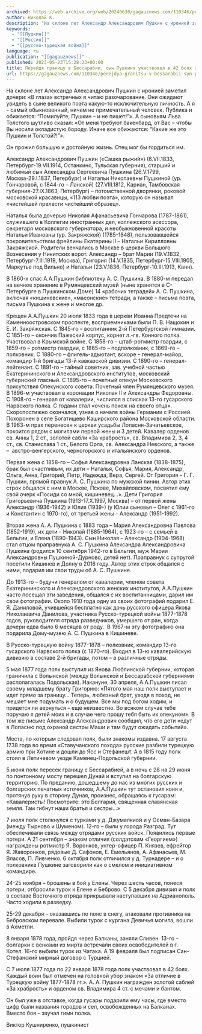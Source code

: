 ```yaml
---
archived: https://web.archive.org/web/20240630/gagauznews.com/110346/perejdya-granitsu-v-bessarabii-syn-pushkina-uchastvoval-v-42-boyah-za-osvobozhdenie-bolgarii.html
author: Николай К.
description: "На склоне лет Александр Александрович Пушкин с иронией заметил дочери: «В глазах встречных я читаю разочарование. Они ожидают увидеть в сыне великого поэта какую-то исключительную личность. А я – самый обыкновенный, ничем не примечательный человек. Публика и обижается: “Помилуйте, Пушкин – и не пишет!”». А сыновьям Льва Толстого шутливо сказал: «От меня требуют бакенбард, от Вас – чтобы Вы носили окладистую бороду. Иначе все обижаются: “Какие же это Пушкин и Толстой?!”». Он прожил большую и достойную жизнь. Отец мог бы гордиться им. Александр Александрович Пушкин («Сашка рыжий») (6.VII.1833, Петербург-19.VII.1914, Останкино, Тульская губерния), старший и любимый сын Александра Сергеевича Пушкина (26.V.1799, […]"
keywords:
  - "[[Пушкин]]"
  - "[[Россия]]"
  - "[[русско-турецкая война]]"
language: ru
publication: "[[gagauznews]]"
published: 2023-05-23T15:28:23+00:00
title: Перейдя границу в Бессарабии, сын Пушкина участвовал в 42 боях за освобождение Болгарии
url: https://gagauznews.com/110346/perejdya-granitsu-v-bessarabii-syn-pushkina-uchastvoval-v-42-boyah-za-osvobozhdenie-bolgarii.html
---
```


На склоне лет Александр Александрович Пушкин с иронией заметил дочери: «В глазах встречных я читаю разочарование. Они ожидают увидеть в сыне великого поэта какую-то исключительную личность. А я – самый обыкновенный, ничем не примечательный человек. Публика и обижается: “Помилуйте, Пушкин – и не пишет!”». А сыновьям Льва Толстого шутливо сказал: «От меня требуют бакенбард, от Вас – чтобы Вы носили окладистую бороду. Иначе все обижаются: “Какие же это Пушкин и Толстой?!”».

Он прожил большую и достойную жизнь. Отец мог бы гордиться им.

Александр Александрович Пушкин («Сашка рыжий») (6.VII.1833, Петербург-19.VII.1914, Останкино, Тульская губерния), старший и любимый сын Александра Сергеевича Пушкина (26.V.1799, Москва-29.I.1837, Петербург) и Натальи Николаевны Пушкиной (ур. Гончаровой, с 1844-го – Ланской) (27.VIII.1812, Кариан, Тамбовская губерния-27.IX.1863, Петербург) – потомственной дворянки, роковой московской красавицы, «113 любви поэта», которую он называл «чистейшей прелести чистейший образец».

Наталья была дочерью Николая Афанасьевича Гончарова (1787-1861), служившего в Коллегии иностранных дел, коллежского асессора, секретаря московского губернатора, и необыкновенной красоты Натальи Ивановны (ур. Закряжской) (1785-1848), пользовавшейся покровительством фрейлины Екатерины II – Натальи Кирилловны Закряжской. Родители венчались в Москве в церкви Большого Вознесения у Никитских ворот. Александр – брат Марии (19.V.1832, Петербург-7.III.1919, Москва), Григория (14.V.1835, Петербург-15.VIII.1905, Маркутье под Вильно) и Натальи (23.V.1836, Петербург-10.III.1913, Канн).



В 1860-х спас А.А.Пушкин библиотеку А. С. Пушкина. В 1880-м передал на вечное хранение в Румянцевский музей (ныне хранятся в С-Петербурге в Пушкинском Доме) 14 «рабочих тетрадей» А. С. Пушкина, включая «кишиневские», «масонские» тетради, а также – письма поэта, письма Пушкина к жене и многое др.

Крещен А.А.Пушкин 20 июля 1833 года в церкви Иоанна Предтечи на Каменноостровском проспекте, восприемниками были П. В. Нащокин и Е. И. Закряжская. С 1845-го – воспитанник 2-й Петербургской гимназии. С 1851-го – окончив Пажеский корпус, корнет л.-гв. Конного полка.  Участвовал в Крымской войне. С 1858-го – штаб-ротмистр гвардии, с 1859-го – ротмистр гвардии, с 1865-го – подполковник, с 1869-го –  полковник. С 1880-го – флигель-адъютант, вскоре – генерал-майор, командир 1-й бригады 13-й кавказской дивизии. С 1890-го – генерал-лейтенант. С 1891-го – тайный советник, зав. учебной частью Екатерининского и Александровского институтов, московский губернский гласный. С 1895-го – почетный опекун Московского присутствия Опекунского совета. Почетный член Румянцевского музея. В 1896-м участвовал в коронации Николая II и Александры Федоровны. С 1908-го – генерал от кавалерии, числился в списках 13-го гусарского Нарвского полка. С годами стал «очень похож на своего отца».  Скоропостижно скончался, узнав о начале войны Германии с Россией. Похоронен в селе Богатищево Каширского района Московской области. В 1963-м прах перенесен к церкви усадьбы Лопасня-Зачатьевское, покоится рядом с могилами первой жены и 3 детей. Кавалер орденов св. Анны 1, 2 ст., золотой сабли «За храбрость», св. Владимира 2, 3, 4 ст., св. Станислава 1 ст., Белого Орла, св. Александра Невского, а также –  австро-венгерского, черногорского и итальянского орденов.



Первая жена с 1858-го – Софья Александровна Ланская (1838-1875), брак был счастливым, их дети – Наталья, Софья, Мария, Александр, Ольга, Анна, Григорий, Петр, Надежда, Вера, Сергей. От Григория – Г. Г. Пушкин, прямой правнук А. С. Пушкина по мужской линии. Автор этих строк общался с ним в Москве, Пскове, Михайловском, посвятил ему свой очерк «Посиди со мной, кишиневец…». Дети Григория Григорьевича Пушкина (1913-17.X.1997, Москва) – от первой жены Александр (1936-1942) и Юлия (1939-) (у Юлии сыновья – Олег с 1961-го и Константин с 1970-го), от третьей жены – Александр (1951-1992).

Вторая жена А. А. Пушкина с 1883 года – Мария Александровна Павлова (1852-1919), их дети – Николай (1885-1964), с 1923-го – с семьей в Бельгии, и Елена (1890-1943). Сын Николая – Александр (1904-1968) стал отцом праправнука А. С. Пушкина Александра Александровича Пушкина (родился 10 сентября 1942-го в Бельгии, муж Марии Александровны Пушкиной-Дурново, детей нет). Праправнук с супругой посетили Кишинев и Долну в 2016 году. Автор этих строк общался с ними, подарил им свои труды об А. С. Пушкине.

До 1913-го – будучи генералом от кавалерии, членом совета Екатерининского и Александровского женских институтов, А.А.Пушкин часто посещал эти заведения, общался с их воспитанницами, дарил им свои фотографии. Около 1910 года одну из своих фотографий подарил Е. Я. Даниловой, учившейся бесплатно как дочь русского офицера Якова Николаевича Данилова, участника Русско-турецкой войны 1877-1878 годов, руководителя отряда разведчиков, умершего от ран, когда дочери едва было 6 месяцев от роду.  В 1967-м эту фотографию она подарила Дому-музею А. С. Пушкина в Кишиневе.

В Русско-турецкую войну 1877-1878 – полковник, командир 13-го гусарского Нарвского полка (с 1870-го). Входил в 13-ю кавалерийскую дивизию в составе 2-й бригады, потом – в различные отряды.



5 мая 1877 года полк выступил из Янова Люблинской губернии, которая граничила с Волынской (между Волынской и Бессарабской губерниями располагалась Подольская). Накануне, 30 апреля, А.А.Пушкин писал своему младшему брату Григорию: «Пятого мая наш полк выступает и идет прямо за границу… Теперь, любезный брат, уходя в поход, не мешает мне подумать и о будущем. Все мы под богом ходим, и придется ли вернуться – еще неизвестно. Во всяком случае тебе поручаю я детей моих и в случае чего прошу тебя быть их опекуном». В том же письме Александр Александрович сообщил, что его дети «едут в Лопасню под охраной сестры Маши и там будут ожидать событий».

Места, по которым следовал полк, были знакомы издавна. 17 августа 1738 года во время «Ставучанского похода» русские разбили турецкую армию при Хотине и дошли до Ясс и Стефанешт. А в 1815 году полк стоял в Летичевом уезде Каменец-Подольской губернии.

5 июня полк пересек границу с Бессарабией, а в ночь с 28 на 29 июня по понтонному мосту перешел Дунай и вступил на болгарскую территорию. По преданию, дошедшему до нас из многих русских и болгарских печатных источников, А.А.Пушкин тут остановил коня и, протянув руку в сторону Дуная, произнес, обращаясь к гусарам: «Кавалеристы! Посмотрите: это Болгария, священная славянская земля. Там гибнут наши братья и сестры…»

7 июля полк столкнулся с турками у д. Джумалкиой и у Осман-Базара (между Тырново и Шуменом). 12-го – были у города Разград. Тут обеспечивали связь между отрядами русских войск. Появились первые потери. А 21 сентября – знаком отличия (солдатским «Георгием») награждены ротмистр Я. Воронков, унтер-офицер П. Князев, ефрейтор Я. Жаворонков, рядовые Д. Сафонов, Е. Емельянов, А. Афанасьев, М. Власов, П. Ливченко. 6 октября полк отличился у д. Турнадере – и о полковнике Пушкине заговорили как о смелом и инициативном командире.

24-25 ноября – брошены в бой у Елены. Через шесть часов, понеся потери, отбросили турок к Елене и Беброво. С 5 декабря дивизия и полк в составе Восточного отряда прикрывали наступавших на Адрианополь. Часто ходили в разведку.

25-29 декабря – оказавшись по пояс в снегу, атаковали противника на Бебровском перевале. Выбили турок с кургана Девичья могила, вошли в Ахметли.

8 января 1878 года, пройдя через Балканы, заняли Сливен. 13-го – болгарки с венками из мирта встречали своих освободителей в г. Котел. 16-го выбили турок из Чатака. А 19 февраля был подписан Сан-Стефанский мирный договор с Турцией.

С 7 июля 1877 года по 22 января 1878 года полк участвовал в 42 боях. Каждый воин был отмечен на головной убор знаком «За отличие в Турецкую войну 1877-1878 гг.». А. А. Пушкин награжден золотой саблей «За храбрость» и орденом св. Владимира 4 ст. с мечами и бантом.

Он был уже в отставке, когда гусары подарили ему часы, где вместо цифр были названия городов и сел, освобожденных на Балканах. Вместо боя – звучал гимн полка.

Виктор Кушниренко, пушкинист